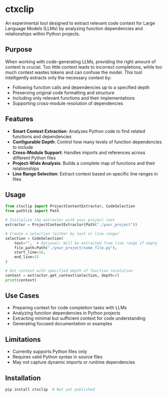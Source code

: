 # ctxclip

An experimental tool designed to extract relevant code context for Large Language Models (LLMs) by analyzing function dependencies and relationships within Python projects.

## Purpose

When working with code-generating LLMs, providing the right amount of context is crucial. Too little context leads to incorrect completions, while too much context wastes tokens and can confuse the model. This tool intelligently extracts only the necessary context by:

- Following function calls and dependencies up to a specified depth
- Preserving original code formatting and structure
- Including only relevant functions and their implementations
- Supporting cross-module resolution of dependencies

## Features

- **Smart Context Extraction**: Analyzes Python code to find related functions and dependencies
- **Configurable Depth**: Control how many levels of function dependencies to include
- **Cross-Module Support**: Handles imports and references across different Python files
- **Project-Wide Analysis**: Builds a complete map of functions and their relationships
- **Line Range Selection**: Extract context based on specific line ranges in files

## Usage

```python
from ctxclip import ProjectContextExtractor, CodeSelection
from pathlib import Path

# Initialize the extractor with your project root
extractor = ProjectContextExtractor(Path("./your_project"))

# Create a selection (either by text or line range)
selection = CodeSelection(
    text="",  # Optional: Will be extracted from line range if empty
    file_path=Path("./your_project/some_file.py"),
    start_line=10,
    end_line=15
)

# Get context with specified depth of function resolution
context = extractor.get_context(selection, depth=2)
print(context)
```

## Use Cases

- Preparing context for code completion tasks with LLMs
- Analyzing function dependencies in Python projects
- Extracting minimal but sufficient context for code understanding
- Generating focused documentation or examples

## Limitations

- Currently supports Python files only
- Requires valid Python syntax in source files
- May not capture dynamic imports or runtime dependencies

## Installation

```bash
pip install ctxclip  # Not yet published
```

